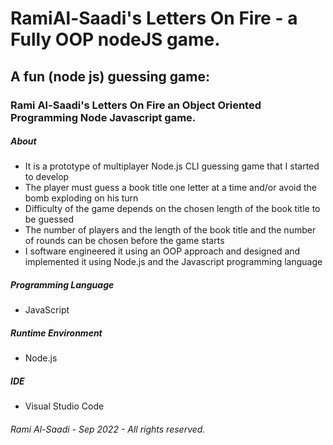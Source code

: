 # RamiAl-Saadi's Letters On Fire - a Fully OOP nodeJS game.

##  A fun (node js) guessing game: 

### Rami Al-Saadi's Letters On Fire an Object Oriented Programming Node Javascript game.

##### About

- It is a prototype of multiplayer Node.js  CLI guessing game that I started to develop
- The player must guess a book title one letter at a time and/or avoid the bomb exploding on his turn
- Difficulty of the game depends on the chosen length of the book title to be guessed
- The number of players and the length of the book title and the number of rounds can be chosen before the game starts
- I software engineered it using an OOP approach and designed and implemented it using Node.js and the Javascript programming language

##### Programming Language
- JavaScript

##### Runtime Environment
- Node.js

##### IDE
- Visual Studio Code

###### Rami Al-Saadi - Sep 2022 - All rights reserved.
